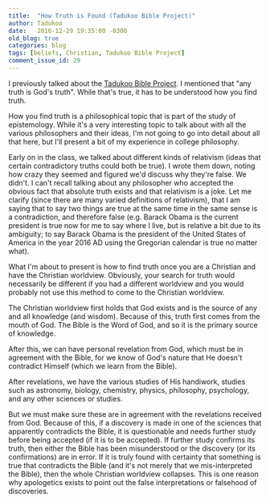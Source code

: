 ```yaml
---
title:  "How Truth is Found (Tadukoo Bible Project)"
author: Tadukoo
date:   2016-12-29 19:35:00 -0300
old_blog: true
categories: blog
tags: [beliefs, Christian, Tadukoo Bible Project]
comment_issue_id: 29
---
```

I previously talked about the <a href="{{ site.baseurl }}{% post_url 2016-11-29-tadukoo-bible-project %}">Tadukoo Bible Project</a>. I mentioned that 
"any truth is God's truth". While that's true, it has to be understood how you find truth.

How you find truth is a philosophical topic that is part of the study of epistemology. While it's a very interesting topic to talk about with all the various 
philosophers and their ideas, I'm not going to go into detail about all that here, but I'll present a bit of my experience in college philosophy.

Early on in the class, we talked about different kinds of relativism (ideas that certain contradictory truths could both be true). I wrote them down, noting 
how crazy they seemed and figured we'd discuss why they're false. We didn't. I can't recall talking about any philosopher who accepted the obvious fact that 
absolute truth exists and that relativism is a joke. Let me clarify (since there are many varied definitions of relativism), that I am saying that to say two 
things are true at the same time in the same sense is a contradiction, and therefore false (e.g. Barack Obama is the current president is true now for me to 
say where I live, but is relative a bit due to its ambiguity; to say Barack Obama is the president of the United States of America in the year 2016 AD using 
the Gregorian calendar is true no matter what).

What I'm about to present is how to find truth once you are a Christian and have the Christian worldview. Obviously, your search for truth would necessarily 
be different if you had a different worldview and you would probably not use this method to come to the Christian worldview.

The Christian worldview first holds that God exists and is the source of any and all knowledge (and wisdom). Because of this, truth first comes from the 
mouth of God. The Bible is the Word of God, and so it is the primary source of knowledge.

After this, we can have personal revelation from God, which must be in agreement with the Bible, for we know of God's nature that He doesn't contradict 
Himself (which we learn from the Bible).

After revelations, we have the various studies of His handiwork, studies such as astronomy, biology, chemistry, physics, philosophy, psychology, and any other 
sciences or studies.

But we must make sure these are in agreement with the revelations received from God. Because of this, if a discovery is made in one of the sciences that 
apparently contradicts the Bible, it is questionable and needs further study before being accepted (if it is to be accepted). If further study confirms its 
truth, then either the Bible has been misunderstood or the discovery (or its confirmations) are in error. If it is truly found with certainty that something is 
true that contradicts the Bible (and it's not merely that we mis-interpreted the Bible), then the whole Christian worldview collapses. This is one reason why 
apologetics exists to point out the false interpretations or falsehood of discoveries.
